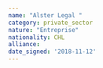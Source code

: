 ```yaml
---
name: "Alster Legal "
category: private_sector
nature: "Entreprise"
nationality: CHL
alliance: 
date_signed: '2018-11-12'
---
```

    